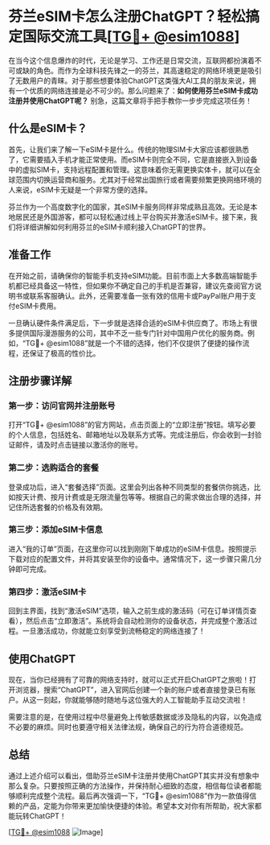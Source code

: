 # 芬兰eSIM卡怎么注册ChatGPT？轻松搞定国际交流工具[[TG💪+ @esim1088](https://t.me/s/esim1088)]

在当今这个信息爆炸的时代，无论是学习、工作还是日常交流，互联网都扮演着不可或缺的角色。而作为全球科技先锋之一的芬兰，其高速稳定的网络环境更是吸引了无数用户的青睐。对于那些想要体验ChatGPT这类强大AI工具的朋友来说，拥有一个优质的网络连接是必不可少的。那么问题来了：**如何使用芬兰eSIM卡成功注册并使用ChatGPT呢？** 别急，这篇文章将手把手教你一步步完成这项任务！

## 什么是eSIM卡？

首先，让我们来了解一下eSIM卡是什么。传统的物理SIM卡大家应该都很熟悉了，它需要插入手机才能正常使用。而eSIM卡则完全不同，它是直接嵌入到设备中的虚拟SIM卡，支持远程配置和管理。这意味着你无需更换实体卡，就可以在全球范围内切换运营商和服务。尤其对于经常出国旅行或者需要频繁更换网络环境的人来说，eSIM卡无疑是一个非常方便的选择。

芬兰作为一个高度数字化的国家，其eSIM卡服务同样非常成熟且高效。无论是本地居民还是外国游客，都可以轻松通过线上平台购买并激活eSIM卡。接下来，我们将详细讲解如何利用芬兰的eSIM卡顺利接入ChatGPT的世界。

## 准备工作

在开始之前，请确保你的智能手机支持eSIM功能。目前市面上大多数高端智能手机都已经具备这一特性，但如果你不确定自己的手机是否兼容，建议先查阅官方说明书或联系客服确认。此外，还需要准备一张有效的信用卡或PayPal账户用于支付eSIM卡费用。

一旦确认硬件条件满足后，下一步就是选择合适的eSIM卡供应商了。市场上有很多提供国际漫游服务的公司，其中不乏一些专门针对中国用户优化的服务商。例如，“TG💪+ @esim1088”就是一个不错的选择，他们不仅提供了便捷的操作流程，还保证了极高的性价比。

## 注册步骤详解

### 第一步：访问官网并注册账号

打开“TG💪+ @esim1088”的官方网站，点击页面上的“立即注册”按钮。填写必要的个人信息，包括姓名、邮箱地址以及联系方式等。完成注册后，你会收到一封验证邮件，请及时点击链接以激活你的账号。

### 第二步：选购适合的套餐

登录成功后，进入“套餐选择”页面。这里会列出各种不同类型的套餐供你挑选，比如按天计费、按月计费或是无限流量包等等。根据自己的需求做出合理的选择，并记住所选套餐的价格及有效期。

### 第三步：添加eSIM卡信息

进入“我的订单”页面，在这里你可以找到刚刚下单成功的eSIM卡信息。按照提示下载对应的配置文件，并将其安装至你的设备中。通常情况下，这一步骤只需几分钟即可完成。

### 第四步：激活eSIM卡

回到主界面，找到“激活eSIM”选项，输入之前生成的激活码（可在订单详情页查看），然后点击“立即激活”。系统将会自动检测你的设备状态，并完成整个激活过程。一旦激活成功，你就能立刻享受到流畅稳定的网络连接了！

## 使用ChatGPT

现在，当你已经拥有了可靠的网络支持时，就可以正式开启ChatGPT之旅啦！打开浏览器，搜索“ChatGPT”，进入官网后创建一个新的账户或者直接登录已有账户。从这一刻起，你就能够随时随地与这位强大的人工智能助手互动交流啦！

需要注意的是，在使用过程中尽量避免上传敏感数据或涉及隐私的内容，以免造成不必要的麻烦。同时也要遵守相关法律法规，确保自己的行为符合道德规范。

## 总结

通过上述介绍可以看出，借助芬兰eSIM卡注册并使用ChatGPT其实并没有想象中那么复杂。只要按照正确的方法操作，并保持耐心细致的态度，相信每位读者都能够顺利完成整个流程。最后再次强调一下，“TG💪+ @esim1088”作为一款值得信赖的产品，定能为你带来更加愉快便捷的体验。希望本文对你有所帮助，祝大家都能玩转ChatGPT！

[[TG💪+ @esim1088](https://t.me/s/esim1088) ![Image](https://i.postimg.cc/4NQfJmqS/Snipaste-2025-05-13-00-14-12.png)]